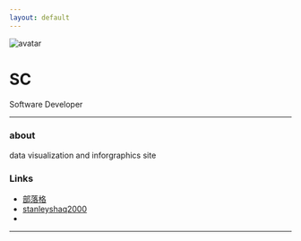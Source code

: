 ```yaml
---
layout: default
---
```


![avatar](avatar.jpg)

# SC

Software Developer

- - -

### about

data visualization and inforgraphics site

### Links

 * [部落格](https://blog.infographics.tw)
 * [stanleyshaq2000](https://stanleyshaq2000.github.io/myrepo/)
 * 
- - -

